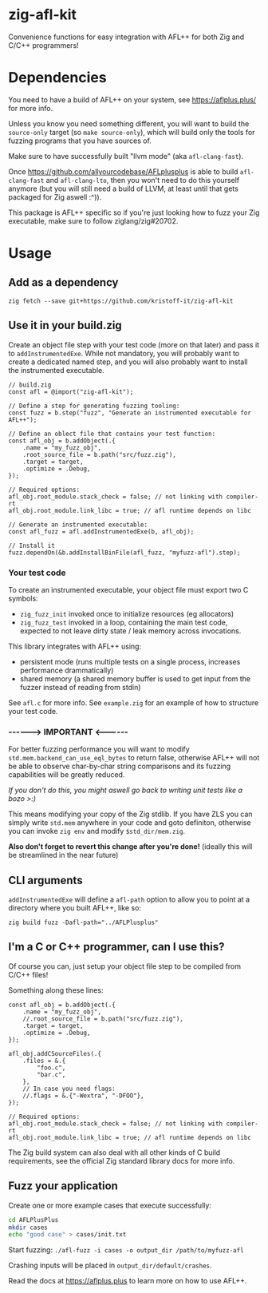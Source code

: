 # zig-afl-kit
Convenience functions for easy integration with AFL++ for both Zig and C/C++ programmers!

# Dependencies
You need to have a build of AFL++ on your system, see https://aflplus.plus/ for more info.

Unless you know you need something different, you will want to build the `source-only` target (so `make source-only`), which will build only the tools for fuzzing programs that you have sources of.

Make sure to have successfully built "llvm mode" (aka `afl-clang-fast`).

Once https://github.com/allyourcodebase/AFLplusplus is able to build `afl-clang-fast` and `afl-clang-lto`, then you won't need to do this yourself anymore (but you will still need a build of LLVM, at least until that gets packaged for Zig aswell :^)).

This package is AFL++ specific so if you're just looking how to fuzz your Zig executable, make sure to follow ziglang/zig#20702.

# Usage

## Add as a dependency
`zig fetch --save git+https://github.com/kristoff-it/zig-afl-kit`

## Use it in your build.zig

Create an object file step with your test code (more on that later) and pass it to `addInstrumentedExe`. While not mandatory, you will probably want to create a dedicated named step, and you will also probably want to install the instrumented executable.

```zig
// build.zig
const afl = @import("zig-afl-kit");

// Define a step for generating fuzzing tooling:
const fuzz = b.step("fuzz", "Generate an instrumented executable for AFL++");

// Define an oblect file that contains your test function:
const afl_obj = b.addObject(.{
    .name = "my_fuzz_obj",
    .root_source_file = b.path("src/fuzz.zig"),
    .target = target,
    .optimize = .Debug,
});

// Required options:
afl_obj.root_module.stack_check = false; // not linking with compiler-rt
afl_obj.root_module.link_libc = true; // afl runtime depends on libc

// Generate an instrumented executable:
const afl_fuzz = afl.addInstrumentedExe(b, afl_obj);

// Install it
fuzz.dependOn(&b.addInstallBinFile(afl_fuzz, "myfuzz-afl").step);
```

### Your test code
To create an instrumented executable, your object file must export two C symbols: 
- `zig_fuzz_init` invoked once to initialize resources (eg allocators)
- `zig_fuzz_test` invoked in a loop, containing the main test code, expected to not leave dirty state / leak memory across invocations.

This library integrates with AFL++ using:
- persistent mode (runs multiple tests on a single process, increases performance drammatically)
- shared memory (a shared memory buffer is used to get input from the fuzzer instead of reading from stdin)

See `afl.c` for more info.
See `example.zig` for an example of how to structure your test code.

### **------> IMPORTANT <------**
For better fuzzing performance you will want to modify `std.mem.backend_can_use_eql_bytes` to return false, otherwise AFL++ will not be able to observe char-by-char string comparisons and its fuzzing capabilities will be greatly reduced.

*If you don't do this, you might aswell go back to writing unit tests like a bozo >:)*

This means modifying your copy of the Zig stdlib. If you have ZLS you can simply write `std.mem` anywhere in your code and goto definiton, otherwise you can invoke `zig env` and modify `$std_dir/mem.zig`.

**Also don't forget to revert this change after you're done!**
(ideally this will be streamlined in the near future)

## CLI arguments
`addInstrumentedExe` will define a `afl-path` option to allow you to point at a directory where you built AFL++, like so:

`zig build fuzz -Dafl-path="../AFLPlusplus"`

## I'm a C or C++ programmer, can I use this?
Of course you can, just setup your object file step to be compiled from C/C++ files!

Something along these lines:

```zig
const afl_obj = b.addObject(.{
    .name = "my_fuzz_obj",
    //.root_source_file = b.path("src/fuzz.zig"),
    .target = target,
    .optimize = .Debug,
});

afl_obj.addCSourceFiles(.{
    .files = &.{
        "foo.c",
        "bar.c",
    },
    // In case you need flags:
    //.flags = &.{"-Wextra", "-DFOO"},
});

// Required options:
afl_obj.root_module.stack_check = false; // not linking with compiler-rt
afl_obj.root_module.link_libc = true; // afl runtime depends on libc

```
The Zig build system can also deal with all other kinds of C build requirements, see the official Zig standard library docs for more info.

## Fuzz your application
Create one or more example cases that execute successfully:

```bash
cd AFLPlusPlus
mkdir cases
echo "good case" > cases/init.txt   
```

Start fuzzing:
`./afl-fuzz -i cases -o output_dir /path/to/myfuzz-afl`

Crashing inputs will be placed in `output_dir/default/crashes`.

Read the docs at https://aflplus.plus to learn more on how to use AFL++.

